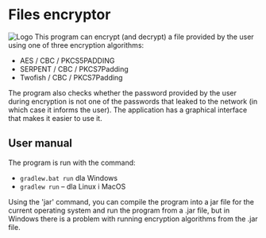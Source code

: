# Files encryptor
![Logo](https://dr2csg.dm.files.1drv.com/y4mlQ8YuFHSP5bYoGmWuuyqtplTYhkyiQeNZe-SGgGHvI1P_15pD7UOwMLtbYcCfpnyyU0Xy_BbdLBfADeiirfes1C65gTfptIq16LSjuV17MtduOl4CVRXQ9HZu91qo0wkK5wevq6_LhbBctVgeATmaWmbE9_DVbL8E5xGwuqkEbQFnyqBqUuGQSKd_poyC9suUX_xJQBaMsLtGX0kI497Yg?width=1115&height=445&cropmode=none)
This program can encrypt (and decrypt) a file provided by the user using one of three encryption algorithms:
 - AES / CBC / PKCS5PADDING
 - SERPENT / CBC / PKCS7Padding
 - Twofish / CBC / PKCS7Padding
 
The program also checks whether the password provided by the user during encryption is not one of the passwords that leaked to the network (in which case it informs the user). The application has a graphical interface that makes it easier to use it.

## User manual

The program is run with the command:
-   `gradlew.bat run` dla Windows
-   `gradlew run` – dla Linux i MacOS
    
Using the 'jar' command, you can compile the program into a jar file for the current operating system and run the program from a .jar file, but in Windows there is a problem with running encryption algorithms from the .jar file.

